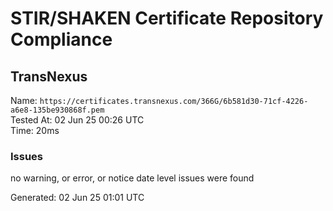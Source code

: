# STIR/SHAKEN Certificate Repository Compliance

## TransNexus

Name: `https://certificates.transnexus.com/366G/6b581d30-71cf-4226-a6e8-135be930868f.pem`\
Tested At: 02 Jun 25 00:26 UTC\
Time: 20ms

### Issues

no warning, or error, or notice date level issues were found

Generated: 02 Jun 25 01:01 UTC